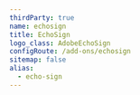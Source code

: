 ```yaml
---
thirdParty: true
name: echosign
title: EchoSign
logo_class: AdobeEchoSign
configRoute: /add-ons/echosign
sitemap: false
alias:
  - echo-sign
---
```

